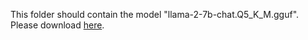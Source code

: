 This folder should contain the model "llama-2-7b-chat.Q5_K_M.gguf". 
Please download [here](https://huggingface.co/TheBloke/Llama-2-7B-Chat-GGUF/blob/main/llama-2-7b-chat.Q5_K_M.gguf). 
